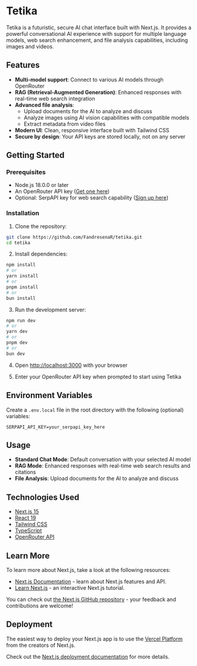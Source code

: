 # Tetika

Tetika is a futuristic, secure AI chat interface built with Next.js. It provides a powerful conversational AI experience with support for multiple language models, web search enhancement, and file analysis capabilities, including images and videos.

## Features

- **Multi-model support**: Connect to various AI models through OpenRouter
- **RAG (Retrieval-Augmented Generation)**: Enhanced responses with real-time web search integration
- **Advanced file analysis**: 
  - Upload documents for the AI to analyze and discuss
  - Analyze images using AI vision capabilities with compatible models
  - Extract metadata from video files
- **Modern UI**: Clean, responsive interface built with Tailwind CSS
- **Secure by design**: Your API keys are stored locally, not on any server

## Getting Started

### Prerequisites

- Node.js 18.0.0 or later
- An OpenRouter API key ([Get one here](https://openrouter.ai))
- Optional: SerpAPI key for web search capability ([Sign up here](https://serpapi.com))

### Installation

1. Clone the repository:
```bash
git clone https://github.com/FandresenaR/tetika.git
cd tetika
```

2. Install dependencies:
```bash
npm install
# or
yarn install
# or
pnpm install
# or
bun install
```

3. Run the development server:
```bash
npm run dev
# or
yarn dev
# or
pnpm dev
# or
bun dev
```

4. Open [http://localhost:3000](http://localhost:3000) with your browser

5. Enter your OpenRouter API key when prompted to start using Tetika

## Environment Variables

Create a `.env.local` file in the root directory with the following (optional) variables:

```
SERPAPI_API_KEY=your_serpapi_key_here
```

## Usage

- **Standard Chat Mode**: Default conversation with your selected AI model
- **RAG Mode**: Enhanced responses with real-time web search results and citations
- **File Analysis**: Upload documents for the AI to analyze and discuss

## Technologies Used

- [Next.js 15](https://nextjs.org/)
- [React 19](https://react.dev/)
- [Tailwind CSS](https://tailwindcss.com/)
- [TypeScript](https://www.typescriptlang.org/)
- [OpenRouter API](https://openrouter.ai/docs)

## Learn More

To learn more about Next.js, take a look at the following resources:

- [Next.js Documentation](https://nextjs.org/docs) - learn about Next.js features and API.
- [Learn Next.js](https://nextjs.org/learn) - an interactive Next.js tutorial.

You can check out [the Next.js GitHub repository](https://github.com/vercel/next.js) - your feedback and contributions are welcome!

## Deployment

The easiest way to deploy your Next.js app is to use the [Vercel Platform](https://vercel.com/new?utm_medium=default-template&filter=next.js&utm_source=create-next-app&utm_campaign=create-next-app-readme) from the creators of Next.js.

Check out the [Next.js deployment documentation](https://nextjs.org/docs/app/building-your-application/deploying) for more details.
